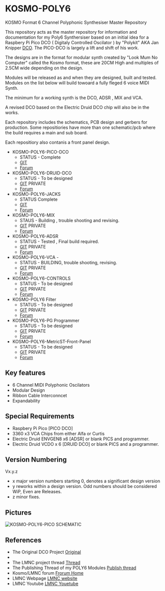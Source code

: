 # KOSMO-POLY6
KOSMO Format 6 Channel Polyphonic Synthesiser Master Repository 

This repository acts as the master repository for information and documentation for my Poly6 Synthersiser based on an initial idea for a Raspbery Pi Pico DCO ( Digitaly Controlled Oscilator ) by "Polykit" AKA Jan Knipper [DCO](https://github.com/polykit/pico-dco). The PICO-DCO is largely a lift and shift of his work.

The designs are in the format for modular synth created by "Look Mum No Computer" called the Kosmo format, these are 20CM High and multiples of 2.5CM wide depending on the design. 

Modules will be released as and when they are designed, built and tested. Modules on the list below will build towoard a fully fleged 6 voice MIDI Synth.

The minimum for a working synth is the DCO, ADSR , MIX and VCA. 

A revised DCO based on the Electric Druid DCO chip will also be in the works.

Each repository includes the schematics, PCB design and gerbers for production. Some repositiories have more than one schematic/pcb where the build requires a main and sub board. 

Each repositiory also contanis a front panel design.

- KOSMO-POLY6-PICO-DCO 
  - STATUS - Complete 
  - [GIT](https://github.com/twinturbo/KOSMO-POLY6-PICO-DCO)
  - [Forum](https://https://lookmumnocomputer.discourse.group/t/kosmoing-the-polykit-dco/5878)
- KOSMO-POLY6-DRUID-DCO 
  - STATUS - To be designed
  - [GIT](https://github.com/twinturbo/KOSMO-POLY6-DRUID-DCO) PRIVATE
  - [Forum](https://lookmumnocomputer.discourse.group)
- KOSMO-POLY6-JACKS 
  - STATUS Complete
  - [GIT](https://github.com/twinturbo/KOSMO-POLY6-JACKS)
  - [Forum](https://lookmumnocomputer.discourse.group/t/kosmoing-the-polykit-dco/5878)
- KOSMO-POLY6-MIX 
  - STAUS - Building , trouble shooting and revising.
  - [GIT](https://github.com/twinturbo/KOSMO-POLY6-MIX) PRIVATE
  - [Forum](https://lookmumnocomputer.discourse.group/t/kosmo-poly6-mix-voltage-controlled-x-fade-crossfade/5979)
- KOSMO-POLY6-ADSR
  - STATUS - Tested , Final build required. 
  - [GIT](https://github.com/twinturbo/KOSMO-POLY6-ADSR) PRIVATE
  - [Forum](https://lookmumnocomputer.discourse.group/t/reworked-version-of-the-polykit-adsr/5892)
- KOSMO-POLY6-VCA - 
  - STATUS - BUILDING, trouble shooting, revising.
  - [GIT](https://github.com/twinturbo/KOSMO-POLY6-ADSR) PRIVATE
  - [Forum](https://lookmumnocomputer.discourse.group/t/kosmo-poly6-vca/6066)
- KOSMO-POLY6-CONTROLS
  - STATUS - To be designed
  - [GIT](https://github.com/twinturbo/KOSMO-POLY6-CONTROLS) PRIVATE
  - [Forum](https://lookmumnocomputer.discourse.group)
- KOSMO-POLY6 Filter
  - STATUS - To be designed
  - [GIT](https://github.com/twinturbo/KOSMO-POLY6-FILTER) PRIVATE
  - [Forum](https://lookmumnocomputer.discourse.group)
- KOSMO-POLY6-PG Programmer
  - STATUS - To be designed
  - [GIT](https://github.com/twinturbo/KOSMO-POLY6-PG) PRIVATE
  - [Forum](https://lookmumnocomputer.discourse.group)
- KOSMO-POLY6-MetricST-Front-Panel
  - STATUS - To be designed
  - [GIT](https://github.com/twinturbo/KOSMO-POLY6-MSTFP) PRIVATE
  - [Forum](https://lookmumnocomputer.discourse.group)

## Key features

- 6 Channel MIDI Polyphonic Oscilators
- Modular Design 
- Ribbon Cable Interconncet
- Expandability

## Special Requirements
 - Raspbery Pi Pico [PICO DCO] 
 - 3360 x3 VCA Chips from either Alfa or Curtis
 - Electric Druid ENVGEN8 x6 [ADSR] or blank PICS and programmer.
 - Electric Druid VCDO x 6 [DRUID DCO] or blank PICS and a programmer.

## Version Numbering
  Vx.y.z
  
  - x major version numbers starting 0, denotes a significant design version
  - y reworks within a design version. Odd numbers should be considered WiP, Even are Releases. 
  - z minor fixes.

## Pictures


![KOSMO-POLY6-PICO SCHEMATIC ](/Documentation/poly6.png)



## References
- The Original DCO Project [ Original ](https://github.com/polykit/pico-dco)
- 
- The LMNC project thread [ Thread ](https://lookmumnocomputer.discourse.group/t/kosmoing-the-polykit-dco/5878)
- The Publishing Thread of my POLY6 Modules [ Publish thread ](https://lookmumnocomputer.discourse.group/t/kosmo-poly6-releases/5962)
- Kosmo/LMNC forum [ Frorum Home ](https://lookmumnocomputer.discourse.group/)
- LMNC Webpage [ LMNC website](https://www.lookmumnocomputer.com/)
- LMNC Youtube [ LMNC Youetube](https://www.youtube.com/c/LOOKMUMNOCOMPUTER/videos)
